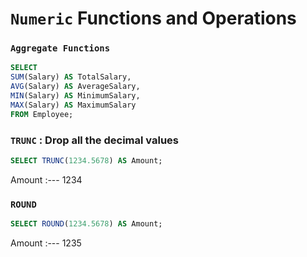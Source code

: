 # `Numeric` Functions and Operations

### `Aggregate Functions`

```sql
SELECT
SUM(Salary) AS TotalSalary,
AVG(Salary) AS AverageSalary,
MIN(Salary) AS MinimumSalary,
MAX(Salary) AS MaximumSalary
FROM Employee;
```

### `TRUNC` : Drop all the decimal values

```sql
SELECT TRUNC(1234.5678) AS Amount;
```

Amount
:---
1234

### `ROUND`

```sql
SELECT ROUND(1234.5678) AS Amount;
```

Amount
:---
1235
